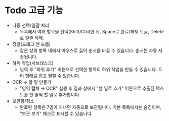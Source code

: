 # Todo 고급 기능

- 다중 선택/일괄 처리
  - 목록에서 여러 항목을 선택(Shift/Ctrl)한 뒤, Space로 완료/해제 토글, Delete로 일괄 삭제.
- 정렬(드래그 앤 드롭)
  - 같은 상위 항목 내에서 마우스로 끌어 순서를 바꿀 수 있습니다. 순서는 자동 저장됩니다.
- 하위 작업(서브태스크)
  - 입력 후 "하위 추가" 버튼으로 선택한 항목의 하위 작업을 만들 수 있습니다. 트리 형태로 접고 펼칠 수 있습니다.
- OCR → 할 일 만들기
  - "영역 캡처 → OCR" 실행 후 결과 창에서 "할 일로 추가" 버튼으로 추출된 텍스트를 한 줄씩 할 일로 추가합니다.
- 보관함/청소
  - 완료된 항목은 7일이 지나면 자동으로 보관됩니다. 기본 목록에서는 숨김이며, "보관 보기" 체크로 표시할 수 있습니다.
